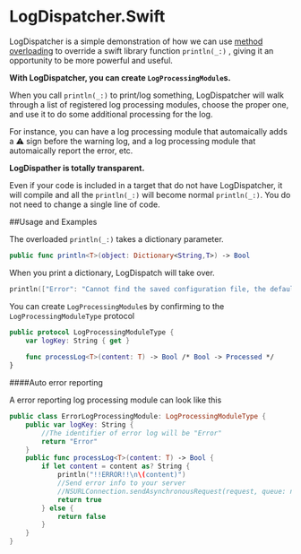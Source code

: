 LogDispatcher.Swift
===================

LogDispatcher is a simple demonstration of how we can use [method overloading](http://en.wikipedia.org/wiki/Method_overloading) to override a swift library function `println(_:)` , giving it an opportunity to be more powerful and useful.

__With LogDispatcher, you can create `LogProcessingModule`s.__

When you call `println(_:)` to print/log something, LogDispatcher will walk through a list of registered log processing modules, choose the proper one, and use it to do some additional processing for the log.

For instance, you can have a log processing module that automaically adds a :warning: sign before the warning log, and a log processing module that automaically report the error, etc.

__LogDispather is totally transparent.__

Even if your code is included in a target that do not have LogDispatcher, it will compile and all the `println(_:)` will become normal `println(_:)`. You do not need to change a single line of code.

##Usage and Examples

The overloaded `println(_:)` takes a dictionary parameter.

```swift
public func println<T>(object: Dictionary<String,T>) -> Bool
```

When you print a dictionary, LogDispatch will take over.

```swift
println(["Error": "Cannot find the saved configuration file, the default configuration will be used"])
```

You can create `LogProcessingModule`s by confirming to the `LogProcessingModuleType` protocol

```swift
public protocol LogProcessingModuleType {
    var logKey: String { get }
    
    func processLog<T>(content: T) -> Bool /* Bool -> Processed */
}
```

####Auto error reporting

A error reporting log processing module can look like this

```swift
public class ErrorLogProcessingModule: LogProcessingModuleType {
    public var logKey: String {
        //The identifier of error log will be "Error"
        return "Error"
    }
    public func processLog<T>(content: T) -> Bool {
        if let content = content as? String {
            println("!!ERROR!!\n\(content)")
            //Send error info to your server
            //NSURLConnection.sendAsynchronousRequest(request, queue: nil, completionHandler: nil)
            return true
        } else {
            return false
        }
    }
}

```
